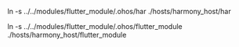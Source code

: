  ln -s ../../modules/flutter_module/.ohos/har  ./hosts/harmony_host/har

  ln -s ../../modules/flutter_module/.ohos/flutter_module  ./hosts/harmony_host/flutter_module